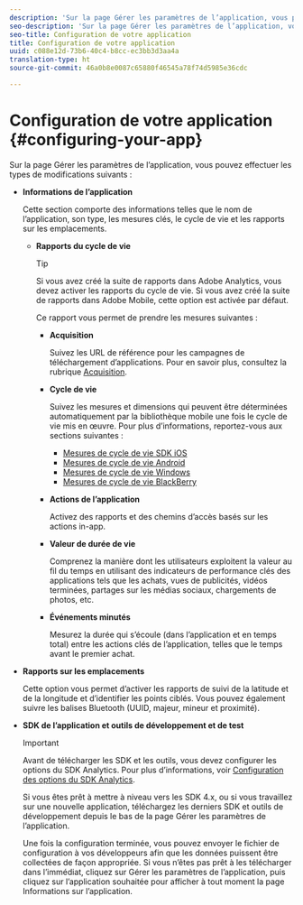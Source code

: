 ```yaml
---
description: 'Sur la page Gérer les paramètres de l’application, vous pouvez effectuer les types de modifications suivants '
seo-description: 'Sur la page Gérer les paramètres de l’application, vous pouvez effectuer les types de modifications suivants '
seo-title: Configuration de votre application
title: Configuration de votre application
uuid: c088e12d-73b6-40c4-b8cc-ec3bb3d3aa4a
translation-type: ht
source-git-commit: 46a0b8e0087c65880f46545a78f74d5985e36cdc

---
```



# Configuration de votre application {#configuring-your-app}

Sur la page Gérer les paramètres de l’application, vous pouvez effectuer les types de modifications suivants :

* **Informations de l’application**

   Cette section comporte des informations telles que le nom de l’application, son type, les mesures clés, le cycle de vie et les rapports sur les emplacements.

   * **Rapports du cycle de vie**

      >[!TIP]
      >
      >Si vous avez créé la suite de rapports dans Adobe Analytics, vous devez activer les rapports du cycle de vie. Si vous avez créé la suite de rapports dans Adobe Mobile, cette option est activée par défaut.

      Ce rapport vous permet de prendre les mesures suivantes :

      * **Acquisition**

         Suivez les URL de référence pour les campagnes de téléchargement d’applications. Pour en savoir plus, consultez la rubrique [Acquisition](/help/using/acquisition-main/acquisition-main.md).

      * **Cycle de vie**

         Suivez les mesures et dimensions qui peuvent être déterminées automatiquement par la bibliothèque mobile une fois le cycle de vie mis en œuvre. Pour plus d’informations, reportez-vous aux sections suivantes :

         * [Mesures de cycle de vie SDK iOS](/help/ios/metrics.md)
         * [Mesures de cycle de vie Android](/help/android/metrics.md)
         * [Mesures de cycle de vie Windows](/help/universal-windows/metrics.md)
         * [Mesures de cycle de vie BlackBerry](/help/blackberry/metrics.md)
      * **Actions de l’application**

         Activez des rapports et des chemins d’accès basés sur les actions in-app.

      * **Valeur de durée de vie**

         Comprenez la manière dont les utilisateurs exploitent la valeur au fil du temps en utilisant des indicateurs de performance clés des applications tels que les achats, vues de publicités, vidéos terminées, partages sur les médias sociaux, chargements de photos, etc.

      * **Événements minutés**

         Mesurez la durée qui s’écoule (dans l’application et en temps total) entre les actions clés de l’application, telles que le temps avant le premier achat.


* **Rapports sur les emplacements**

   Cette option vous permet d’activer les rapports de suivi de la latitude et de la longitude et d’identifier les points ciblés. Vous pouvez également suivre les balises Bluetooth (UUID, majeur, mineur et proximité).

* **SDK de l’application et outils de développement et de test**

   >[!IMPORTANT]
   >
   >Avant de télécharger les SDK et les outils, vous devez configurer les options du SDK Analytics. Pour plus d’informations, voir [Configuration des options du SDK Analytics](/help/using/c-manage-app-settings/c-mob-confg-app/t-config-analytics/t-config-analytics.md).

   Si vous êtes prêt à mettre à niveau vers les SDK 4.x, ou si vous travaillez sur une nouvelle application, téléchargez les derniers SDK et outils de développement depuis le bas de la page Gérer les paramètres de l’application.

   Une fois la configuration terminée, vous pouvez envoyer le fichier de configuration à vos développeurs afin que les données puissent être collectées de façon appropriée. Si vous n’êtes pas prêt à les télécharger dans l’immédiat, cliquez sur Gérer les paramètres de l’application, puis cliquez sur l’application souhaitée pour afficher à tout moment la page Informations sur l’application.
